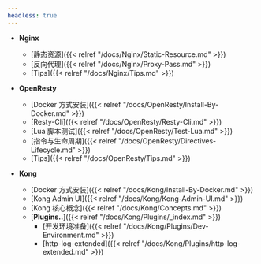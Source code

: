 ```yaml
---
headless: true
---
```




- **Nginx**
  - [静态资源]({{< relref "/docs/Nginx/Static-Resource.md" >}})
  - [反向代理]({{< relref "/docs/Nginx/Proxy-Pass.md" >}}) 
  - [Tips]({{< relref "/docs/Nginx/Tips.md" >}})

- **OpenResty**
  - [Docker 方式安装]({{< relref "/docs/OpenResty/Install-By-Docker.md" >}})
  - [Resty-Cli]({{< relref "/docs/OpenResty/Resty-Cli.md" >}})
  - [Lua 脚本测试]({{< relref "/docs/OpenResty/Test-Lua.md" >}})
  - [指令与生命周期]({{< relref "/docs/OpenResty/Directives-Lifecycle.md" >}})
  - [Tips]({{< relref "/docs/OpenResty/Tips.md" >}})
  
- **Kong**
  - [Docker 方式安装]({{< relref "/docs/Kong/Install-By-Docker.md" >}})
  - [Kong Admin UI]({{< relref "/docs/Kong/Kong-Admin-UI.md" >}})
  - [Kong 核心概念]({{< relref "/docs/Kong/Concepts.md" >}})
  - [**Plugins..**]({{< relref "/docs/Kong/Plugins/_index.md" >}})
    - [开发环境准备]({{< relref "/docs/Kong/Plugins/Dev-Environment.md" >}})
    - [http-log-extended]({{< relref "/docs/Kong/Plugins/http-log-extended.md" >}})

  

